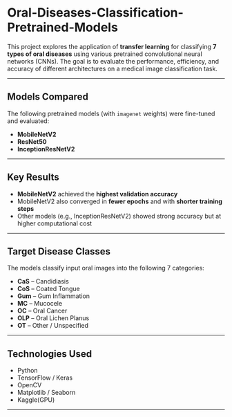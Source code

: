 # Oral-Diseases-Classification-Pretrained-Models

This project explores the application of **transfer learning** for classifying **7 types of oral diseases** using various pretrained convolutional neural networks (CNNs). The goal is to evaluate the performance, efficiency, and accuracy of different architectures on a medical image classification task.

---

## Models Compared

The following pretrained models (with `imagenet` weights) were fine-tuned and evaluated:

- **MobileNetV2**
- **ResNet50**
- **InceptionResNetV2**

---

##  Key Results

- **MobileNetV2** achieved the **highest validation accuracy**  
-  MobileNetV2 also converged in **fewer epochs** and with **shorter training steps**  
- Other models (e.g., InceptionResNetV2) showed strong accuracy but at higher computational cost

---

##  Target Disease Classes

The models classify input oral images into the following 7 categories:

- **CaS** – Candidiasis  
- **CoS** – Coated Tongue  
- **Gum** – Gum Inflammation  
- **MC** – Mucocele  
- **OC** – Oral Cancer  
- **OLP** – Oral Lichen Planus  
- **OT** – Other / Unspecified  

---

## Technologies Used

- Python
- TensorFlow / Keras
- OpenCV
- Matplotlib / Seaborn
- Kaggle(GPU)

---
